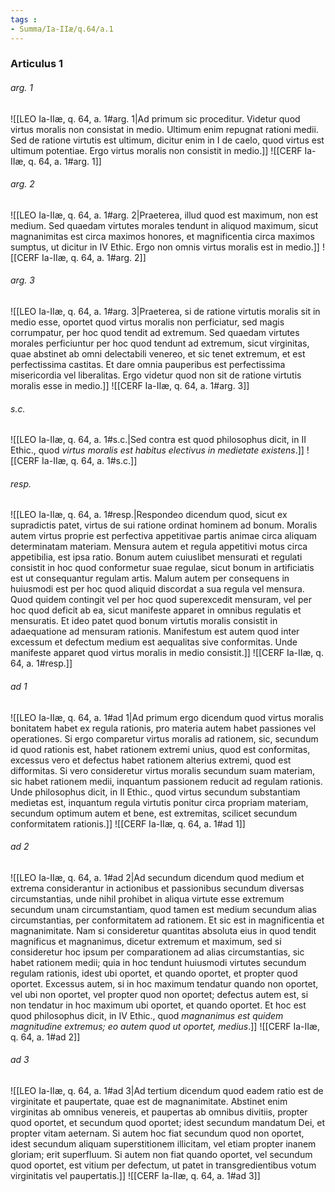 ```yaml
---
tags : 
- Summa/Ia-IIæ/q.64/a.1
---
```


### Articulus 1

###### arg. 1
![[LEO Ia-IIæ, q. 64, a. 1#arg. 1|Ad primum sic proceditur. Videtur quod virtus moralis non consistat in medio. Ultimum enim repugnat rationi medii. Sed de ratione virtutis est ultimum, dicitur enim in I de caelo, quod virtus est ultimum potentiae. Ergo virtus moralis non consistit in medio.]]
![[CERF Ia-IIæ, q. 64, a. 1#arg. 1]]

###### arg. 2
![[LEO Ia-IIæ, q. 64, a. 1#arg. 2|Praeterea, illud quod est maximum, non est medium. Sed quaedam virtutes morales tendunt in aliquod maximum, sicut magnanimitas est circa maximos honores, et magnificentia circa maximos sumptus, ut dicitur in IV Ethic. Ergo non omnis virtus moralis est in medio.]]
![[CERF Ia-IIæ, q. 64, a. 1#arg. 2]]

###### arg. 3
![[LEO Ia-IIæ, q. 64, a. 1#arg. 3|Praeterea, si de ratione virtutis moralis sit in medio esse, oportet quod virtus moralis non perficiatur, sed magis corrumpatur, per hoc quod tendit ad extremum. Sed quaedam virtutes morales perficiuntur per hoc quod tendunt ad extremum, sicut virginitas, quae abstinet ab omni delectabili venereo, et sic tenet extremum, et est perfectissima castitas. Et dare omnia pauperibus est perfectissima misericordia vel liberalitas. Ergo videtur quod non sit de ratione virtutis moralis esse in medio.]]
![[CERF Ia-IIæ, q. 64, a. 1#arg. 3]]

###### s.c.
![[LEO Ia-IIæ, q. 64, a. 1#s.c.|Sed contra est quod philosophus dicit, in II Ethic., quod *virtus moralis est habitus electivus in medietate existens*.]]
![[CERF Ia-IIæ, q. 64, a. 1#s.c.]]

###### resp.
![[LEO Ia-IIæ, q. 64, a. 1#resp.|Respondeo dicendum quod, sicut ex supradictis patet, virtus de sui ratione ordinat hominem ad bonum. Moralis autem virtus proprie est perfectiva appetitivae partis animae circa aliquam determinatam materiam. Mensura autem et regula appetitivi motus circa appetibilia, est ipsa ratio. Bonum autem cuiuslibet mensurati et regulati consistit in hoc quod conformetur suae regulae, sicut bonum in artificiatis est ut consequantur regulam artis. Malum autem per consequens in huiusmodi est per hoc quod aliquid discordat a sua regula vel mensura. Quod quidem contingit vel per hoc quod superexcedit mensuram, vel per hoc quod deficit ab ea, sicut manifeste apparet in omnibus regulatis et mensuratis. Et ideo patet quod bonum virtutis moralis consistit in adaequatione ad mensuram rationis. Manifestum est autem quod inter excessum et defectum medium est aequalitas sive conformitas. Unde manifeste apparet quod virtus moralis in medio consistit.]]
![[CERF Ia-IIæ, q. 64, a. 1#resp.]]

###### ad 1
![[LEO Ia-IIæ, q. 64, a. 1#ad 1|Ad primum ergo dicendum quod virtus moralis bonitatem habet ex regula rationis, pro materia autem habet passiones vel operationes. Si ergo comparetur virtus moralis ad rationem, sic, secundum id quod rationis est, habet rationem extremi unius, quod est conformitas, excessus vero et defectus habet rationem alterius extremi, quod est difformitas. Si vero consideretur virtus moralis secundum suam materiam, sic habet rationem medii, inquantum passionem reducit ad regulam rationis. Unde philosophus dicit, in II Ethic., quod virtus secundum substantiam medietas est, inquantum regula virtutis ponitur circa propriam materiam, secundum optimum autem et bene, est extremitas, scilicet secundum conformitatem rationis.]]
![[CERF Ia-IIæ, q. 64, a. 1#ad 1]]

###### ad 2
![[LEO Ia-IIæ, q. 64, a. 1#ad 2|Ad secundum dicendum quod medium et extrema considerantur in actionibus et passionibus secundum diversas circumstantias, unde nihil prohibet in aliqua virtute esse extremum secundum unam circumstantiam, quod tamen est medium secundum alias circumstantias, per conformitatem ad rationem. Et sic est in magnificentia et magnanimitate. Nam si consideretur quantitas absoluta eius in quod tendit magnificus et magnanimus, dicetur extremum et maximum, sed si consideretur hoc ipsum per comparationem ad alias circumstantias, sic habet rationem medii; quia in hoc tendunt huiusmodi virtutes secundum regulam rationis, idest ubi oportet, et quando oportet, et propter quod oportet. Excessus autem, si in hoc maximum tendatur quando non oportet, vel ubi non oportet, vel propter quod non oportet; defectus autem est, si non tendatur in hoc maximum ubi oportet, et quando oportet. Et hoc est quod philosophus dicit, in IV Ethic., quod *magnanimus est quidem magnitudine extremus; eo autem quod ut oportet, medius*.]]
![[CERF Ia-IIæ, q. 64, a. 1#ad 2]]

###### ad 3
![[LEO Ia-IIæ, q. 64, a. 1#ad 3|Ad tertium dicendum quod eadem ratio est de virginitate et paupertate, quae est de magnanimitate. Abstinet enim virginitas ab omnibus venereis, et paupertas ab omnibus divitiis, propter quod oportet, et secundum quod oportet; idest secundum mandatum Dei, et propter vitam aeternam. Si autem hoc fiat secundum quod non oportet, idest secundum aliquam superstitionem illicitam, vel etiam propter inanem gloriam; erit superfluum. Si autem non fiat quando oportet, vel secundum quod oportet, est vitium per defectum, ut patet in transgredientibus votum virginitatis vel paupertatis.]]
![[CERF Ia-IIæ, q. 64, a. 1#ad 3]]

